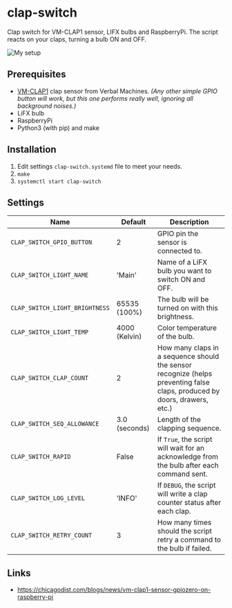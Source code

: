 # clap-switch

Clap switch for VM-CLAP1 sensor, LIFX bulbs and RaspberryPi.
The script reacts on your claps, turning a bulb ON and OFF.

![My setup](https://i.imgur.com/spnHjBK.jpg)

## Prerequisites

* [VM-CLAP1](https://www.pololu.com/product/2580/specs) clap sensor from Verbal Machines.
  _(Any other simple GPIO button will work, but this one performs really well, ignoring all
  background noises.)_
* LiFX bulb
* RaspberryPi
* Python3 (with pip) and make

## Installation

1. Edit settings `clap-switch.systemd` file to meet your needs.
2. `make`
3. `systemctl start clap-switch`

## Settings

| Name                           | Default       | Description                                                                                                               |
|--------------------------------|---------------|---------------------------------------------------------------------------------------------------------------------------|
| `CLAP_SWITCH_GPIO_BUTTON`      | 2             | GPIO pin the sensor is connected to.                                                                                      |
| `CLAP_SWITCH_LIGHT_NAME`       | 'Main'        | Name of a LiFX bulb you want to switch ON and OFF.                                                                        |
| `CLAP_SWITCH_LIGHT_BRIGHTNESS` | 65535 (100%)  | The bulb will be turned on with this brightness.                                                                          |
| `CLAP_SWITCH_LIGHT_TEMP`       | 4000 (Kelvin) | Color temperature of the bulb.                                                                                            |
| `CLAP_SWITCH_CLAP_COUNT`       | 2             | How many claps in a sequence should the sensor recognize (helps preventing false claps, produced by doors, drawers, etc.) |
| `CLAP_SWITCH_SEQ_ALLOWANCE`    | 3.0 (seconds) | Length of the clapping sequence.                                                                                          |
| `CLAP_SWITCH_RAPID`            | False         | If `True`, the script will wait for an acknowledge from the bulb after each command sent.                                 |
| `CLAP_SWITCH_LOG_LEVEL`        | 'INFO'        | If `DEBUG`, the script will write a clap counter status after each clap.                                                  |
| `CLAP_SWITCH_RETRY_COUNT`      | 3             | How many times should the script retry a command to the bulb if failed.                                                   |

## Links

* https://chicagodist.com/blogs/news/vm-clap1-sensor-gpiozero-on-raspberry-pi
